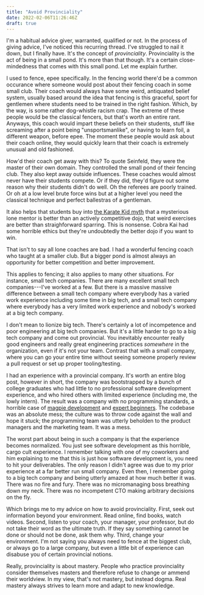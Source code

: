 ```yaml
---
title: "Avoid Provinciality"
date: 2022-02-06T11:26:46Z
draft: true
---
```


I'm a habitual advice giver, warranted, qualified or not. In the
process of giving advice, I've noticed this recurring thread. I've
struggled to nail it down, but I finally have. It's the concept of
*provinciality*. Provinciality is the act of being in a small
pond. It's more than that though. It's a certain close-mindedness that
comes with this small pond. Let me explain further.

I used to fence, epee specifically. In the fencing world there'd be a
common occurance where someone would post about their fencing coach in
some small club. Their coach would always have some weird, antiquated
belief system, usually based around the idea that fencing is this
graceful, sport for gentlemen where students need to be trained in the
right fashion. Which, by the way, is some rather dog-whistle racism
crap. The extreme of these people would be the classical fencers, but
that's worth an entire rant. Anyways, this coach would impart
these beliefs on their students, stuff like screaming after a point
being "unsportsmanlike", or having to learn foil, a different weapon,
before epee. The moment these people would ask about their coach
online, they would quickly learn that their coach is extremely unusual
and old fashioned.

How'd their coach get away with this? To quote Seinfeld, they were the
master of their own domain. They controlled the small pond of their
fencing club. They also kept away outside influences. These coaches
would almost never have their students compete. Or if they did, they'd
figure out some reason why their students didn't do well. Oh the
referees are poorly trained. Or oh at a low level brute force wins but
at a higher level you need the classical technique and perfect
ballestras of a gentleman.

It also helps that students buy into [the Karate Kid
myth](https://blog.torchnyu.com/2020/10/20/the-karate-kid-is-bullshit.html)
that a mysterious lone mentor is better than an actively competitive
dojo, that weird exercises are better than straighforward
sparring. This is nonsense. Cobra Kai had some horrible ethics but
they're undoubtedly the better dojo if you want to win.

That isn't to say all lone coaches are bad. I had a wonderful fencing
coach who taught at a smaller club. But a bigger pond is almost always
an opportunity for better competition and better improvement.

This applies to fencing; it also applies to many other situations. For
instance, small tech companies. There are many excellent small tech
companies---I've worked at a few. But there is a massive massive
difference between a small tech company where everybody has a varied
work experience including some time in big tech, and a small tech
company where everybody has a very limited work experience and
nobody's worked at a big tech company.

I don't mean to lionize big tech. There's certainly a lot of
incompetence and poor engineering at big tech companies. But it's a
little harder to go to a big tech company and come out provincial. You
inevitably encounter really good engineers and really great
engineering practices *somewhere* in the organization, even if it's
not your team. Contrast that with a small company, where you can go
your entire time without seeing someone properly review a pull request
or set up proper tooling/testing.

I had an experience with a provincial company. It's worth an entire
blog post, however in short, the company was bootstrapped by a bunch
of college graduates who had little to no professional software
development experience, and who hired others with limited experience
(including me, the lowly intern). The result was a company with no
programming standards, a horrible case of [magpie
development](https://blog.codinghorror.com/the-magpie-developer/) and
[expert
beginners](https://daedtech.com/how-developers-stop-learning-rise-of-the-expert-beginner/). The
codebase was an absolute mess; the culture was to throw code against
the wall and hope it stuck; the programming team was utterly beholden
to the product managers and the marketing team. It was a mess.

The worst part about being in such a company is that the experience
becomes normalized. You just see software development as this
horrible, cargo cult experience. I remember talking with one of my
coworkers and him explaining to me that this is just how software
development is, you need to hit your deliverables. The only reason I
didn't agree was due to my prior experience at a far better run small
company. Even then, I remember going to a big tech company and being
utterly amazed at how much better it was. There was no fire and
fury. There was no micromanaging boss breathing down my neck. There
was no incompetent CTO making arbitrary decisions on the fly.

Which brings me to my advice on how to avoid provinciality. First,
seek out information beyond your environment. Read online, find books,
watch videos. Second, listen to your coach, your manager, your
professor, but do not take their word as the ultimate truth. If they
say something cannot be done or should not be done, ask them
why. Third, change your environment. I'm not saying you always need to
fence at the biggest club, or always go to a large company, but even a
little bit of experience can disabuse you of certain provincial
notions.

Really, provinciality is about mastery. People who practice
provinciality consider themselves masters and therefore refuse to
change or ammend their worldview. In my view, that's not mastery, but
instead dogma. Real mastery always strives to learn more and adapt to
new knowledge.
